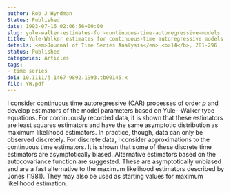 ```yaml
---
author: Rob J Hyndman
Status: Published
date: 1993-07-16 02:06:56+00:00
slug: yule-walker-estimates-for-continuous-time-autoregressive-models
title: Yule-Walker estimates for continuous-time autoregressive models
details: <em>Journal of Time Series Analysis</em> <b>14</b>, 281-296
status: Published
categories: Articles
tags:
- time series
doi: 10.1111/j.1467-9892.1993.tb00145.x
file: YW.pdf
---
```


I consider continuous time autoregressive (CAR) processes of order $p$ and develop estimators of the model parameters based on Yule--Walker type equations. For continuously recorded data, it is shown that these estimators are least squares estimators and have the same asymptotic distribution as maximum likelihood estimators. In practice, though, data can only be observed discretely.  For discrete data, I consider approximations to the continuous time estimators. It is shown that some of these discrete time estimators are asymptotically biased. Alternative estimators based on the autocovariance function are suggested. These are asymptotically unbiased and are a fast alternative to the maximum likelihood estimators described by Jones (1981). They may also be used as starting values for maximum likelihood estimation.
